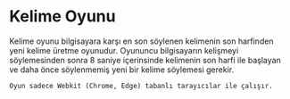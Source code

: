 #  Kelime Oyunu

Kelime oyunu bilgisayara karşı en son söylenen kelimenin son harfinden yeni kelime üretme oyunudur. Oyununcu bilgisayarın kelişmeyi söylemesinden sonra 8 saniye içerinsinde kelimenin son harfi ile başlayan ve daha önce söylenmemiş yeni bir kelime söylemesi gerekir.

`Oyun sadece Webkit (Chrome, Edge) tabanlı tarayıcılar ile çalışır.`